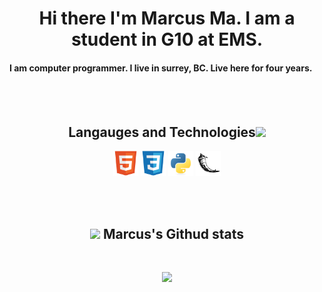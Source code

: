 <div align="center">
    <h1>
        Hi there I'm Marcus Ma. I am a student in G10 at EMS.
    </h1>
</div>

<h4 align-=""center>
    I am computer programmer. I live in surrey, BC. Live here for four years.
</h4>
<br/>
<br/>

<h2 align="center">Langauges and Technologies<img src="https://media.giphy.com/media/WUlplcMpOCEmTGBtBW/giphy.gif" width="30"></h2>

<p align="center">
 <img src="https://github.com/devicons/devicon/blob/master/icons/html5/html5-original.svg" alt="react" width="40" height="40">

 <img src="https://github.com/devicons/devicon/blob/master/icons/css3/css3-original.svg" alt="react" width="40" height="40">

 <img src="https://github.com/devicons/devicon/blob/master/icons/python/python-original.svg" alt="react" width="40" height="40">

 <img src="https://github.com/devicons/devicon/blob/master/icons/flask/flask-original.svg" alt="react" width="40" height="40">
</p>
<br/>
<br/>

<div align="center">
<h2><img src="https://media1.giphy.com/media/WFZvB7VIXBgiz3oDXE/giphy.gif" height="20"> Marcus's Githud stats</h2>
</div>

<br/>
<p align="center">
    <a href="https://github.com/marcus1220">
    <img src="https://github-readme-stats.vercel.app/api?username=marcus1220&&show_icons=true&theme=radical"/>
    </a>
</p>
<br/>

<p align="center">
<a href="https://github.com/marcus1220">
<img src="https://github-readme-streak-stats.herokuapp.com/?user=marcus1220&theme=radical>